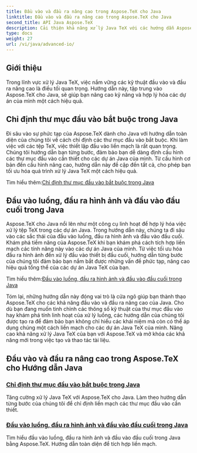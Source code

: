 ```yaml
---
title: Đầu vào và đầu ra nâng cao trong Aspose.TeX cho Java
linktitle: Đầu vào và đầu ra nâng cao trong Aspose.TeX cho Java
second_title: API Java Aspose.TeX
description: Cải thiện khả năng xử lý Java TeX với các hướng dẫn Aspose.TeX dành cho Java. Tìm hiểu cách chỉ định thư mục đầu vào và tối ưu hóa quá trình xử lý luồng cho các dự án Java nâng cao.
type: docs
weight: 27
url: /vi/java/advanced-io/
---
```


## Giới thiệu

Trong lĩnh vực xử lý Java TeX, việc nắm vững các kỹ thuật đầu vào và đầu ra nâng cao là điều tối quan trọng. Hướng dẫn này, tập trung vào Aspose.TeX cho Java, sẽ giúp bạn nâng cao kỹ năng và hợp lý hóa các dự án của mình một cách hiệu quả.

## Chỉ định thư mục đầu vào bắt buộc trong Java

Đi sâu vào sự phức tạp của Aspose.TeX dành cho Java với hướng dẫn toàn diện của chúng tôi về cách chỉ định các thư mục đầu vào bắt buộc. Khi làm việc với các tệp TeX, việc thiết lập đầu vào liền mạch là rất quan trọng. Chúng tôi hướng dẫn bạn từng bước, đảm bảo bạn dễ dàng định cấu hình các thư mục đầu vào cần thiết cho các dự án Java của mình. Từ cấu hình cơ bản đến cấu hình nâng cao, hướng dẫn này đề cập đến tất cả, cho phép bạn tối ưu hóa quá trình xử lý Java TeX một cách hiệu quả.

 Tìm hiểu thêm:[Chỉ định thư mục đầu vào bắt buộc trong Java](./required-input-directory/)

## Đầu vào luồng, đầu ra hình ảnh và đầu vào đầu cuối trong Java

Aspose.TeX cho Java nổi lên như một công cụ linh hoạt để hợp lý hóa việc xử lý tệp TeX trong các dự án Java. Trong hướng dẫn này, chúng ta đi sâu vào các sắc thái của đầu vào luồng, đầu ra hình ảnh và đầu vào đầu cuối. Khám phá tiềm năng của Aspose.TeX khi bạn khám phá cách tích hợp liền mạch các tính năng này vào các dự án Java của mình. Từ việc tối ưu hóa đầu ra hình ảnh đến xử lý đầu vào thiết bị đầu cuối, hướng dẫn từng bước của chúng tôi đảm bảo bạn nắm bắt được những vấn đề phức tạp, nâng cao hiệu quả tổng thể của các dự án Java TeX của bạn.

 Tìm hiểu thêm:[Đầu vào luồng, đầu ra hình ảnh và đầu vào đầu cuối trong Java](./stream-input-image-output/)

Tóm lại, những hướng dẫn này đóng vai trò là cửa ngõ giúp bạn thành thạo Aspose.TeX cho các khả năng đầu vào và đầu ra nâng cao của Java. Cho dù bạn đang muốn tinh chỉnh các thông số kỹ thuật của thư mục đầu vào hay khám phá tính linh hoạt của xử lý luồng, các hướng dẫn của chúng tôi được tạo ra để đảm bảo bạn không chỉ hiểu các khái niệm mà còn có thể áp dụng chúng một cách liền mạch cho các dự án Java TeX của mình. Nâng cao khả năng xử lý Java TeX của bạn với Aspose.TeX và mở khóa các khả năng mới trong việc tạo và thao tác tài liệu.
## Đầu vào và đầu ra nâng cao trong Aspose.TeX cho Hướng dẫn Java
### [Chỉ định thư mục đầu vào bắt buộc trong Java](./required-input-directory/)
Tăng cường xử lý Java TeX với Aspose.TeX cho Java. Làm theo hướng dẫn từng bước của chúng tôi để chỉ định liền mạch các thư mục đầu vào cần thiết.
### [Đầu vào luồng, đầu ra hình ảnh và đầu vào đầu cuối trong Java](./stream-input-image-output/)
Tìm hiểu đầu vào luồng, đầu ra hình ảnh và đầu vào đầu cuối trong Java bằng Aspose.TeX. Hướng dẫn toàn diện để tích hợp liền mạch.